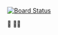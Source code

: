 [![Board Status](https://dev.azure.com/cmolinae1800/92d96715-218b-41ac-9ea1-aeccb02f74d5/2b6623e3-e642-4638-a452-82297dfe46b8/_apis/work/boardbadge/d2f04b77-5f4d-4040-ac1a-6dd5f826ea3b)](https://dev.azure.com/cmolinae1800/92d96715-218b-41ac-9ea1-aeccb02f74d5/_boards/board/t/2b6623e3-e642-4638-a452-82297dfe46b8/Microsoft.RequirementCategory)

:monkey:
:monkey::monkey:
